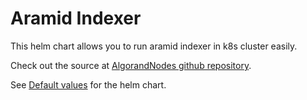 # Aramid Indexer

This helm chart allows you to run aramid indexer in k8s cluster easily.

Check out the source at [AlgorandNodes github repository](https://github.com/scholtz/AlgorandNodes/tree/main/helm).

See [Default values](https://github.com/scholtz/AlgorandNodes/blob/main/helm/aramid-indexer/values.yaml) for the helm chart.